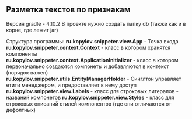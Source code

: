 ## Разметка текстов по признакам  

Версия gradle - 4.10.2
В проекте нужно создать папку db (также как и в корне, где лежит jar)


Структура программы:
**ru.kopylov.snippeter.view.App** - Точка входа  
**ru.kopylov.snippeter.context.Context** - класс в котором хранятся компоненты  
**ru.kopylov.snippeter.context.ApplicationInitializer** - класс в котором первоначально создаются компонеты и добавляются в контекст (порядок важен)    
**ru.kopylov.snippeter.utils.EntityManagerHolder** -  Синглтон управляет етити менеджером, и предоставляет к нему доступ  
**ru.kopylov.snippeter.view.Labels** - класс для строковых литералов - названий компонетов
**ru.kopylov.snippeter.view.Styles** - класс для строковых описаний стилей компонентов (где они отличаются от дефолтных)


